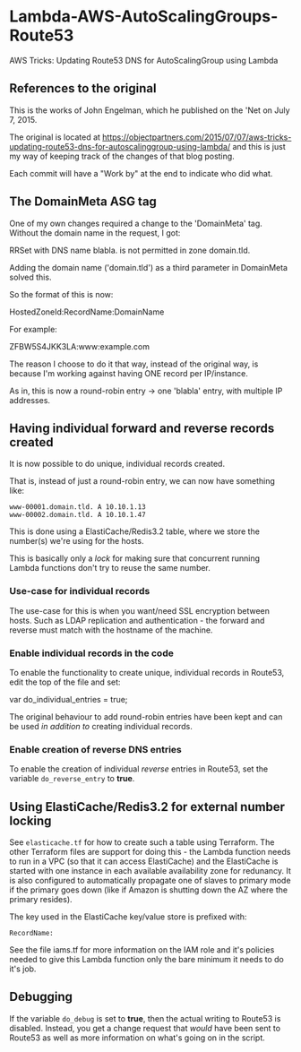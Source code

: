 # Lambda-AWS-AutoScalingGroups-Route53
AWS Tricks: Updating Route53 DNS for AutoScalingGroup using Lambda

## References to the original
This is the works of John Engelman, which he published on the 'Net on July 7, 2015.

The original is located at https://objectpartners.com/2015/07/07/aws-tricks-updating-route53-dns-for-autoscalinggroup-using-lambda/
and this is just my way of keeping track of the changes of that
blog posting.

Each commit will have a "Work by" at the end to indicate who did
what.

## The DomainMeta ASG tag
One of my own changes required a change to the 'DomainMeta' tag.
Without the domain name in the request, I got:

  RRSet with DNS name blabla. is not permitted in zone domain.tld.

Adding the domain name ('domain.tld') as a third parameter in
DomainMeta solved this.

So the format of this is now:

  HostedZoneId:RecordName:DomainName

For example:

  ZFBW5S4JKK3LA:www:example.com

The reason I choose to do it that way, instead of the original
way, is because I'm working against having ONE record per IP/instance.

As in, this is now a round-robin entry -> one 'blabla' entry, with
multiple IP addresses.

## Having individual forward and reverse records created
It is now possible to do unique, individual records created.

That is, instead of just a round-robin entry, we can now have something
like:

    www-00001.domain.tld. A 10.10.1.13
    www-00002.domain.tld. A 10.10.1.47

This is done using a ElastiCache/Redis3.2 table, where we store the
number(s) we're using for the hosts.

This is basically only a _lock_ for making sure that concurrent
running Lambda functions don't try to reuse the same number.

### Use-case for individual records
The use-case for this is when you want/need SSL encryption between
hosts. Such as LDAP replication and authentication - the forward and
reverse must match with the hostname of the machine.

### Enable individual records in the code
To enable the functionality to create unique, individual records
in Route53, edit the top of the file and set:

  var do_individual_entries = true;

The original behaviour to add round-robin entries have been kept
and can be used _in addition to_ creating individual records.

### Enable creation of reverse DNS entries
To enable the creation of individual _reverse_ entries in Route53,
set the variable `do_reverse_entry` to **true**.

## Using ElastiCache/Redis3.2 for external number locking
See `elasticache.tf` for how to create such a table using Terraform.
The other Terraform files are support for doing this - the Lambda
function needs to run in a VPC (so that it can access ElastiCache)
and the ElastiCache is started with one instance in each available
availability zone for redunancy. It is also configured to automatically
propagate one of slaves to primary mode if the primary goes down
(like if Amazon is shutting down the AZ where the primary resides).

The key used in the ElastiCache key/value store is prefixed with:

    RecordName:

See the file iams.tf for more information on the IAM role and it's
policies needed to give this Lambda function only the bare minimum
it needs to do it's job.

## Debugging
If the variable `do_debug` is set to **true**, then the actual
writing to Route53 is disabled. Instead, you get a change request
that _would_ have been sent to Route53 as well as more information
on what's going on in the script.
